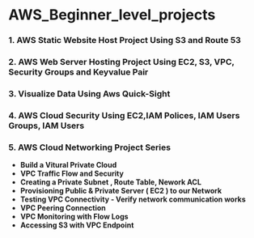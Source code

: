 # AWS_Beginner_level_projects

### 1. AWS Static Website Host Project Using S3 and Route 53
### 2. AWS Web Server Hosting Project Using EC2, S3, VPC, Security Groups and Keyvalue Pair 
### 3. Visualize Data Using Aws Quick-Sight  
### 4. AWS Cloud Security Using EC2,IAM Polices, IAM Users Groups, IAM Users  
### 5. AWS Cloud Networking Project Series   
  - **Build a Vitural Private Cloud**  
  - **VPC Traffic Flow and Security**
  - **Creating a Private Subnet , Route Table, Nework ACL**
  - **Provisioning Public & Private Server ( EC2 ) to our Network**
  - **Testing VPC Connectivity - Verify network communication works**
  - **VPC Peering Connection**
  - **VPC Monitoring with Flow Logs**
  - **Accessing S3 with VPC Endpoint**
